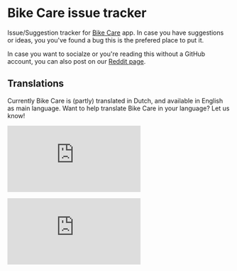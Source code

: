 # Bike Care issue tracker
Issue/Suggestion tracker for [Bike Care](https://bikecare.gerbenbol.com/) app. In case you have suggestions or ideas, you you've found a bug this is the prefered place to put it.

In case you want to socialze or you're reading this without a GitHub account, you can also post on our [Reddit page](https://www.reddit.com/r/bikecare/).

## Translations
Currently Bike Care is (partly) translated in Dutch, and available in English as main language. Want to help translate Bike Care in your language? Let us know!

![nl translation](https://img.shields.io/badge/dynamic/json?color=blue&label=nl&style=plastic&logo=crowdin&query=%24.progress[?(@.data.languageId==%27nl%27)].data.translationProgress&url=https%3A%2F%2Fbadges.awesome-crowdin.com%2Fstats-16241540-649662.json)

![en translation](https://img.shields.io/badge/dynamic/json?color=blue&label=en&style=plastic&logo=crowdin&query=%24.progress[?(@.data.languageId==%27en%27)].data.translationProgress&url=https%3A%2F%2Fbadges.awesome-crowdin.com%2Fstats-16241540-649662.json)
